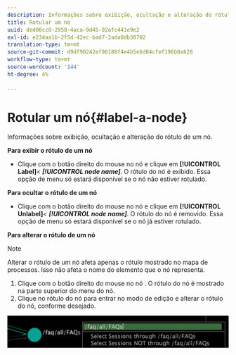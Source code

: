 ```yaml
---
description: Informações sobre exibição, ocultação e alteração do rótulo de um nó.
title: Rotular um nó
uuid: ded00cc8-2958-4aca-9d45-92afc441e9e2
exl-id: e234aa1b-2f5d-42ec-bad7-2ada0db38702
translation-type: tm+mt
source-git-commit: d9df90242ef96188f4e4b5e6d04cfef196b0a628
workflow-type: tm+mt
source-wordcount: '144'
ht-degree: 4%

---
```


# Rotular um nó{#label-a-node}

Informações sobre exibição, ocultação e alteração do rótulo de um nó.

**Para exibir o rótulo de um nó**

* Clique com o botão direito do mouse no nó e clique em **[!UICONTROL Label]***&lt; **[!UICONTROL node name]***. O rótulo do nó é exibido. Essa opção de menu só estará disponível se o nó não estiver rotulado.

**Para ocultar o rótulo de um nó**

* Clique com o botão direito do mouse no nó e clique em **[!UICONTROL Unlabel]***&lt; **[!UICONTROL node name]***. O rótulo do nó é removido. Essa opção de menu só estará disponível se o nó já estiver rotulado.

**Para alterar o rótulo de um nó**

>[!NOTE]
>
>Alterar o rótulo de um nó afeta apenas o rótulo mostrado no mapa de processos. Isso não afeta o nome do elemento que o nó representa.

1. Clique com o botão direito do mouse no nó . O rótulo do nó é mostrado na parte superior do menu do nó.
1. Clique no rótulo do nó para entrar no modo de edição e alterar o rótulo do nó, conforme desejado.

![](assets/mnu_2DProcessMap_label.png)
